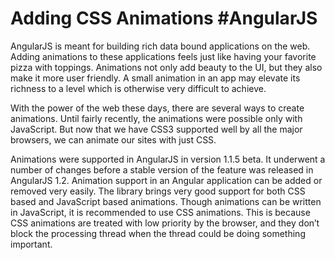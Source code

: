 Adding CSS Animations #AngularJS
=======

AngularJS is meant for building rich data bound applications on the web. Adding animations to these applications feels just like having your favorite pizza with toppings. Animations not only add beauty to the UI, but they also make it more user friendly. A small animation in an app may elevate its richness to a level which is otherwise very difficult to achieve.

With the power of the web these days, there are several ways to create animations. Until fairly recently, the animations were possible only with JavaScript. But now that we have CSS3 supported well by all the major browsers, we can animate our sites with just CSS.

Animations were supported in AngularJS in version 1.1.5 beta. It underwent a number of changes before a stable version of the feature was released in AngularJS 1.2. Animation support in an Angular application can be added or removed very easily. The library brings very good support for both CSS based and JavaScript based animations. Though animations can be written in JavaScript, it is recommended to use CSS animations. This is because CSS animations are treated with low priority by the browser, and they don’t block the processing thread when the thread could be doing something important.
